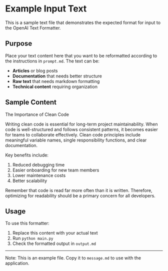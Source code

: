 # Example Input Text

This is a sample text file that demonstrates the expected format for input to the OpenAI Text Formatter.

## Purpose

Place your text content here that you want to be reformatted according to the instructions in `prompt.md`. The text can be:

- **Articles** or blog posts
- **Documentation** that needs better structure
- **Raw text** that needs markdown formatting
- **Technical content** requiring organization

## Sample Content

The Importance of Clean Code

Writing clean code is essential for long-term project maintainability. When code is well-structured and follows consistent patterns, it becomes easier for teams to collaborate effectively. Clean code principles include meaningful variable names, single responsibility functions, and clear documentation.

Key benefits include:
1. Reduced debugging time
2. Easier onboarding for new team members
3. Lower maintenance costs
4. Better scalability

Remember that code is read far more often than it is written. Therefore, optimizing for readability should be a primary concern for all developers.

## Usage

To use this formatter:
1. Replace this content with your actual text
2. Run `python main.py`
3. Check the formatted output in `output.md`

---

Note: This is an example file. Copy it to `message.md` to use with the application.